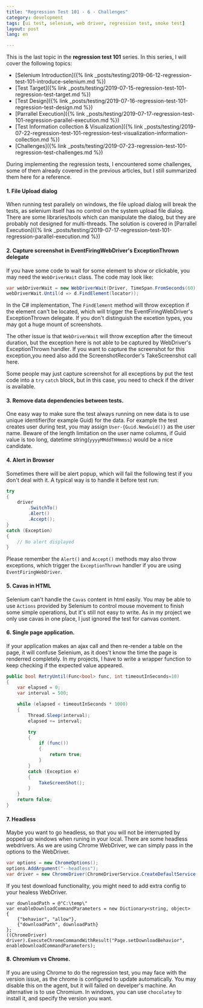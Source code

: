 ```yaml
---
title: "Regression Test 101 - 6 - Challenges"  
category: development  
tags: [ui test, selenium, web driver, regression test, smoke test]  
layout: post  
lang: en  

---
```


This is the last topic in the **regression test 101** series. In this series, I will cover the following topics:

* [Selenium Introduction]({% link _posts/testing/2019-06-12-regression-test-101-introduce-selenium.md %})
* [Test Target]({% link _posts/testing/2019-07-15-regression-test-101-regression-test-target.md %})
* [Test Design]({% link _posts/testing/2019-07-16-regression-test-101-regression-test-design.md %})
* [Parrallel Execution]({% link _posts/testing/2019-07-17-regression-test-101-regression-parallel-execution.md %})
* [Test Information collection & Visualization]({% link _posts/testing/2019-07-22-regression-test-101-regression-test-visualization-information-collection.md %})
* [Challenges]({% link _posts/testing/2019-07-23-regression-test-101-regression-test-challenges.md %})

During implementing the regression tests, I encountered some challenges, some of them already covered in the previous articles, but I still summarized them here for a reference.

#### 1. File Upload dialog

When running test parallely on windows, the file upload dialog will break the tests, as selenium itself has no control on the system upload file dialog. There are some libraries/tools which can manipulate the dialog, but they are probably not designed for multi-threads. The solution is covered in [Parrallel Execution]({% link _posts/testing/2019-07-17-regression-test-101-regression-parallel-execution.md %})


#### 2. Capture screenshot in EventFiringWebDriver's ExceptionThrown delegate

If you have some code to wait for some element to show or clickable, you may need the `WebDriverWait` class. The code may look like:

```csharp
var webDriverWait = new WebDriverWait(Driver, TimeSpan.FromSeconds(60))
webDriverWait.Until(d => d.FindElement(locator));
```

In the C# implementation, The  `FindElement` method will throw exception if the element can't be located, which will trigger the EventFiringWebDriver's ExceptionThrown delegate. If you don't distinguish the excetion types, you may got a huge mount of screenshots.

The other issue is that `WebDriverWait` will throw exception after the timeout duration, but the exception here is not able to be captured by WebDriver's ExceptionThrown handler. If you want to capture the screenshot for this exception,you need also add the ScreenshotRecorder's TakeScreenshot call here.

Some people may just capture screenshot for all exceptions by put the test code into a `try` `catch` block, but in this case, you need to check if the driver is available.


#### 3. Remove data dependencies between tests.

One easy way to make sure the test always running on new data is to use unique identifier(for example Guid) for the data. For example the test creates user during test, you may assign `User-{Guid.NewGuid()}` as the user name. Beware of the length limitation on the user name columns, if Guid value is too long,  datetime string(`yyyyMMddTHHmmss`) would be a nice candidate.

#### 4. Alert in Browser

Sometimes there will be alert popup, which will fail the following test if you don't deal with it. A typical way is to handle it before test run:

```csharp
try
{
    driver
        .SwitchTo()
        .Alert()
        .Accept();
}
catch (Exception)
{
    // No alert displayed
}
```

Please remember the `Alert()` and `Accept()` methods may also throw exceptions, which trigger the `ExceptionThrown` handler if you are using `EventFiringWebDriver`.


#### 5. Cavas in HTML

Selenium can't handle the `Cavas` content in html easily. You may be able to use `Actions` provided by Selenium to control mouse movement to finish some simple operations, but it's still not easy to write. As in my project we only use cavas in one place, I just ignored the test for canvas content.


#### 6. Single page application.

If your application makes an ajax call and then re-render a table on the page, it will confuse Selenium, as it does't know the time the page is renderred completely. In my projects, I have to write a wrapper function to keep checking if the expected value appeared.

```csharp
public bool RetryUntil(Func<bool> func, int timeoutInSeconds=10)
{
    var elapsed = 0;
    var interval = 500;

    while (elapsed < timeoutInSeconds * 1000)
    {
        Thread.Sleep(interval);
        elapsed += interval;

        try
        {
            if (func())
            {
                return true;
            }
        }
        catch (Exception e)
        {
            TakeScreenShot();
        }
    }
    return false;
}

```

#### 7. Headless

Maybe you want to go headless, so that you will not be interrupted by popped up windows when runing in your local. There are some headless webdrivers. As we are using Chrome WebDriver, we can simply pass in the options to the WebDriver.

```csharp
var options = new ChromeOptions();
options.AddArgument("--headless");
var driver = new ChromeDriver(ChromeDriverService.CreateDefaultService(), options);
```

If you test download functionality, you might need to add extra config to your healess WebDriver.

```
var downloadPath = @"C:\temp\"
var enableDownloadCommandParameters = new Dictionary<string, object>
{
    {"behavior", "allow"},
    {"downloadPath", downloadPath}
};
((ChromeDriver) driver).ExecuteChromeCommandWithResult("Page.setDownloadBehavior", enableDownloadCommandParameters);
```

#### 8. Chromium vs Chrome.

If you are using Chrome to do the regression test, you may face with the version issue, as the chrome is configured to update automatically. You may disable this on the agent, but it will failed on develper's machine. An alternative is to use Chromium. In windows, you can use `chocolatey` to install it, and specify the version you want.


